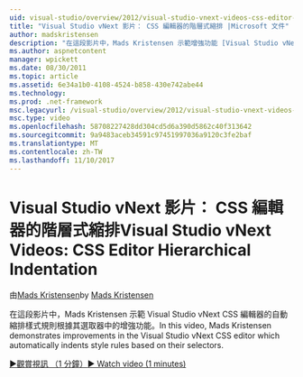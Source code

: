 ```yaml
---
uid: visual-studio/overview/2012/visual-studio-vnext-videos-css-editor-hierarchical-indentation
title: "Visual Studio vNext 影片： CSS 編輯器的階層式縮排 |Microsoft 文件"
author: madskristensen
description: "在這段影片中，Mads Kristensen 示範增強功能 [Visual Studio vNext CSS 編輯器] 會自動縮排樣式規則根據其 selecto..."
ms.author: aspnetcontent
manager: wpickett
ms.date: 08/30/2011
ms.topic: article
ms.assetid: 6e34a1b0-4108-4524-b858-430e742abe44
ms.technology: 
ms.prod: .net-framework
msc.legacyurl: /visual-studio/overview/2012/visual-studio-vnext-videos-css-editor-hierarchical-indentation
msc.type: video
ms.openlocfilehash: 58708227428dd304cd5d6a390d5862c40f313642
ms.sourcegitcommit: 9a9483aceb34591c97451997036a9120c3fe2baf
ms.translationtype: MT
ms.contentlocale: zh-TW
ms.lasthandoff: 11/10/2017
---
```

<a name="visual-studio-vnext-videos-css-editor-hierarchical-indentation"></a><span data-ttu-id="14bcd-103">Visual Studio vNext 影片： CSS 編輯器的階層式縮排</span><span class="sxs-lookup"><span data-stu-id="14bcd-103">Visual Studio vNext Videos: CSS Editor Hierarchical Indentation</span></span>
====================
<span data-ttu-id="14bcd-104">由[Mads Kristensen](https://github.com/madskristensen)</span><span class="sxs-lookup"><span data-stu-id="14bcd-104">by [Mads Kristensen](https://github.com/madskristensen)</span></span>

<span data-ttu-id="14bcd-105">在這段影片中，Mads Kristensen 示範 Visual Studio vNext CSS 編輯器的自動縮排樣式規則根據其選取器中的增強功能。</span><span class="sxs-lookup"><span data-stu-id="14bcd-105">In this video, Mads Kristensen demonstrates improvements in the Visual Studio vNext CSS editor which automatically indents style rules based on their selectors.</span></span>

[<span data-ttu-id="14bcd-106">&#9654;觀賞視訊 （1 分鐘）</span><span class="sxs-lookup"><span data-stu-id="14bcd-106">&#9654; Watch video (1 minutes)</span></span>](https://channel9.msdn.com/Blogs/ASP-NET-Site-Videos/visual-studio-vnext-videos-css-editor-hierarchical-indentation)
